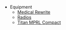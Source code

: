 - Equipment
  * [Medical Rewrite](guides/players/medical.md)
  * [Radios](guides/players/radios.md)
  * [Titan MPRL Compact](guides/players/titan-compact.md)
